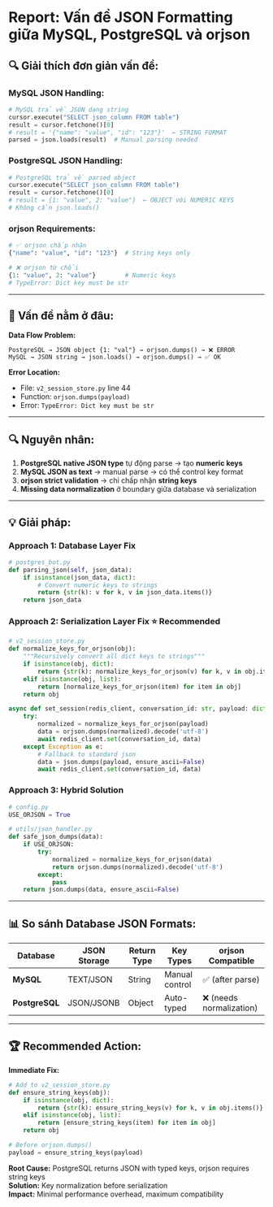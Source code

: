 # Report: Vấn đề JSON Formatting giữa MySQL, PostgreSQL và orjson

## 🔍 **Giải thích đơn giản vấn đề:**

### **MySQL JSON Handling:**

```python
# MySQL trả về JSON dạng string
cursor.execute("SELECT json_column FROM table")
result = cursor.fetchone()[0]
# result = '{"name": "value", "id": "123"}'  ← STRING FORMAT
parsed = json.loads(result)  # Manual parsing needed
```

### **PostgreSQL JSON Handling:**

```python
# PostgreSQL trả về parsed object
cursor.execute("SELECT json_column FROM table")
result = cursor.fetchone()[0]
# result = {1: "value", 2: "value"}  ← OBJECT với NUMERIC KEYS
# Không cần json.loads()
```

### **orjson Requirements:**

```python
# ✅ orjson chấp nhận
{"name": "value", "id": "123"}  # String keys only

# ❌ orjson từ chối  
{1: "value", 2: "value"}        # Numeric keys
# TypeError: Dict key must be str
```

---

## 🎯 **Vấn đề nằm ở đâu:**

**Data Flow Problem:**

```
PostgreSQL → JSON object {1: "val"} → orjson.dumps() → ❌ ERROR
MySQL → JSON string → json.loads() → orjson.dumps() → ✅ OK
```

**Error Location:**

- File: `v2_session_store.py` line 44
- Function: `orjson.dumps(payload)`
- Error: `TypeError: Dict key must be str`

---

## 🔍 **Nguyên nhân:**

1. **PostgreSQL native JSON type** tự động parse → tạo **numeric keys**
2. **MySQL JSON as text** → manual parse → có thể control key format
3. **orjson strict validation** → chỉ chấp nhận **string keys**
4. **Missing data normalization** ở boundary giữa database và serialization

---

## 💡 **Giải pháp:**

### **Approach 1: Database Layer Fix**

```python
# postgres_bot.py
def parsing_json(self, json_data):
    if isinstance(json_data, dict):
        # Convert numeric keys to strings
        return {str(k): v for k, v in json_data.items()}
    return json_data
```

### **Approach 2: Serialization Layer Fix** ⭐ **Recommended**

```python
# v2_session_store.py
def normalize_keys_for_orjson(obj):
    """Recursively convert all dict keys to strings"""
    if isinstance(obj, dict):
        return {str(k): normalize_keys_for_orjson(v) for k, v in obj.items()}
    elif isinstance(obj, list):
        return [normalize_keys_for_orjson(item) for item in obj]
    return obj

async def set_session(redis_client, conversation_id: str, payload: dict):
    try:
        normalized = normalize_keys_for_orjson(payload)
        data = orjson.dumps(normalized).decode('utf-8')
        await redis_client.set(conversation_id, data)
    except Exception as e:
        # Fallback to standard json
        data = json.dumps(payload, ensure_ascii=False)
        await redis_client.set(conversation_id, data)
```

### **Approach 3: Hybrid Solution**

```python
# config.py
USE_ORJSON = True

# utils/json_handler.py
def safe_json_dumps(data):
    if USE_ORJSON:
        try:
            normalized = normalize_keys_for_orjson(data)
            return orjson.dumps(normalized).decode('utf-8')
        except:
            pass
    return json.dumps(data, ensure_ascii=False)
```

---

## 📊 **So sánh Database JSON Formats:**

|Database|JSON Storage|Return Type|Key Types|orjson Compatible|
|---|---|---|---|---|
|**MySQL**|TEXT/JSON|String|Manual control|✅ (after parse)|
|**PostgreSQL**|JSON/JSONB|Object|Auto-typed|❌ (needs normalization)|

---

## 🏆 **Recommended Action:**

**Immediate Fix:**

```python
# Add to v2_session_store.py
def ensure_string_keys(obj):
    if isinstance(obj, dict):
        return {str(k): ensure_string_keys(v) for k, v in obj.items()}
    elif isinstance(obj, list):
        return [ensure_string_keys(item) for item in obj]
    return obj

# Before orjson.dumps()
payload = ensure_string_keys(payload)
```

**Root Cause:** PostgreSQL returns JSON with typed keys, orjson requires string keys  
**Solution:** Key normalization before serialization  
**Impact:** Minimal performance overhead, maximum compatibility